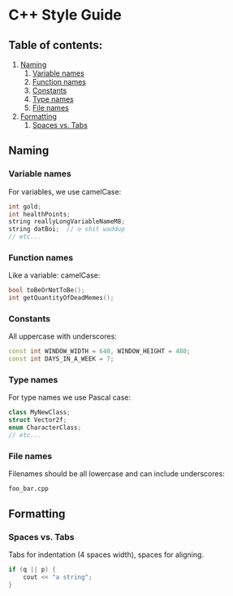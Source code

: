 # C++ Style Guide
## Table of contents:
1.  [Naming](#naming)
    1.  [Variable names](#variable-names)
    2.  [Function names](#function-names)
    3.  [Constants](#constants)
    4.  [Type names](#type-names)
    5.  [File names](#file-names)
2.  [Formatting](#formatting)
    1.  [Spaces vs. Tabs](#spaces-vs-tabs)

## Naming
### Variable names
For variables, we use camelCase:
```c++
int gold;
int healthPoints;
string reallyLongVariableNameM8;
string datBoi;  // o shit waddup
// etc...
```

### Function names
Like a variable: camelCase:
```c++
bool toBeOrNotToBe();
int getQuantityOfDeadMemes();
```

### Constants
All uppercase with underscores:
```c++
const int WINDOW_WIDTH = 640, WINDOW_HEIGHT = 480;
const int DAYS_IN_A_WEEK = 7;
```

### Type names
For type names we use Pascal case:
```cpp
class MyNewClass;
struct Vector2f;
enum CharacterClass;
// etc...
```

### File names
Filenames should be all lowercase and can include underscores:
```
foo_bar.cpp
```

## Formatting
### Spaces vs. Tabs
Tabs for indentation (4 spaces width), spaces for aligning.

```c++
if (q || p) {
    cout << "a string";
}
```
